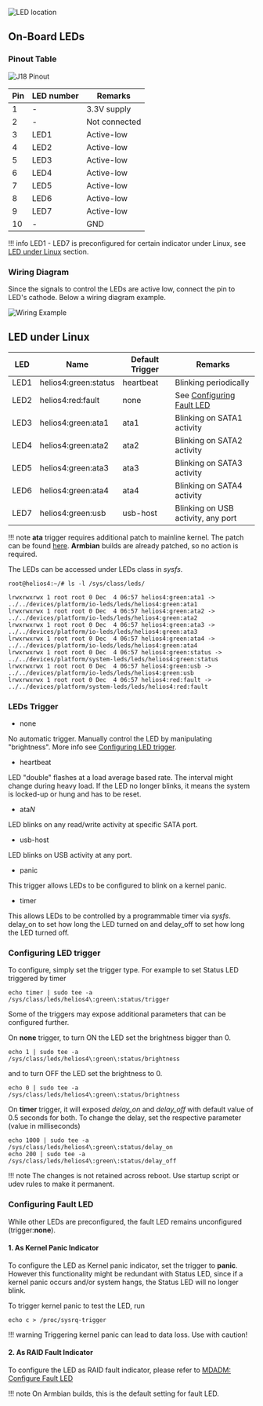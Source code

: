 ![LED location](/helios64/img/led/led-indication.png)

## On-Board LEDs


### Pinout Table

![J18 Pinout](/helios4/img/led/gpio_pinout_j18.png)

| Pin | LED number | Remarks |
|-----|------------|---------|
|  1  |  -   |  3.3V supply  |
|  2  |  -   |  Not connected |
|  3  | LED1 | Active-low |
|  4  | LED2 | Active-low |
|  5  | LED3 | Active-low |
|  6  | LED4 | Active-low |
|  7  | LED5 | Active-low |
|  8  | LED6 | Active-low |
|  9  | LED7 | Active-low |
| 10  |  -   | GND |

!!! info
    LED1 - LED7 is preconfigured for certain indicator under Linux, see [LED under Linux](#led-under-linux) section.

### Wiring Diagram

Since the signals to control the LEDs are active low, connect the pin to LED's cathode.
Below a wiring diagram example.

![Wiring Example](/helios4/img/led/led_expansion_wiring_diagram.png)


## LED under Linux

| LED  | Name                 | Default Trigger | Remarks |
|------|----------------------|-----------------|---------|
| LED1 | helios4:green:status | heartbeat | Blinking periodically |
| LED2 | helios4:red:fault    | none      | See [Configuring Fault LED](#configuring-fault-led) |
| LED3 | helios4:green:ata1   | ata1      | Blinking on SATA1 activity |
| LED4 | helios4:green:ata2   | ata2      | Blinking on SATA2 activity |
| LED5 | helios4:green:ata3   | ata3      | Blinking on SATA3 activity |
| LED6 | helios4:green:ata4   | ata4      | Blinking on SATA4 activity |
| LED7 | helios4:green:usb    | usb-host  | Blinking on USB activity, any port |

!!! note
    **ata** trigger requires additional patch to mainline kernel. The patch can be found [here](/helios4/files/led/libata_leds_trigger_mvebu.patch). **Armbian** builds are already patched, so no action is required.

The LEDs can be accessed under LEDs class in *sysfs*.

```
root@helios4:~/# ls -l /sys/class/leds/

lrwxrwxrwx 1 root root 0 Dec  4 06:57 helios4:green:ata1 -> ../../devices/platform/io-leds/leds/helios4:green:ata1
lrwxrwxrwx 1 root root 0 Dec  4 06:57 helios4:green:ata2 -> ../../devices/platform/io-leds/leds/helios4:green:ata2
lrwxrwxrwx 1 root root 0 Dec  4 06:57 helios4:green:ata3 -> ../../devices/platform/io-leds/leds/helios4:green:ata3
lrwxrwxrwx 1 root root 0 Dec  4 06:57 helios4:green:ata4 -> ../../devices/platform/io-leds/leds/helios4:green:ata4
lrwxrwxrwx 1 root root 0 Dec  4 06:57 helios4:green:status -> ../../devices/platform/system-leds/leds/helios4:green:status
lrwxrwxrwx 1 root root 0 Dec  4 06:57 helios4:green:usb -> ../../devices/platform/io-leds/leds/helios4:green:usb
lrwxrwxrwx 1 root root 0 Dec  4 06:57 helios4:red:fault -> ../../devices/platform/system-leds/leds/helios4:red:fault

```

### LEDs Trigger

- none

No automatic trigger. Manually control the LED by manipulating "brightness".
More info see [Configuring LED trigger](#configuring-led-trigger).

- heartbeat

LED "double" flashes at a load average based rate. The interval might change during heavy load.
If the LED no longer blinks, it means the system is locked-up or hung and has to be reset.

- ata*N*

LED blinks on any read/write activity at specific SATA port.

- usb-host

LED blinks on USB activity at any port.

- panic

This trigger allows LEDs to be configured to blink on a kernel panic.

- timer

This allows LEDs to be controlled by a programmable timer via *sysfs*. delay_on to set how long
the LED turned on and delay_off to set how long the LED turned off.


### Configuring LED trigger

To configure, simply set the trigger type. For example to set Status LED triggered by timer

```
echo timer | sudo tee -a  /sys/class/leds/helios4\:green\:status/trigger
```

Some of the triggers may expose additional parameters that can be configured further.

On **none** trigger, to turn ON the LED set the brightness bigger than 0.

```
echo 1 | sudo tee -a  /sys/class/leds/helios4\:green\:status/brightness
```

and to turn OFF the LED set the brightness to 0.

```
echo 0 | sudo tee -a  /sys/class/leds/helios4\:green\:status/brightness
```

On **timer** trigger, it will exposed *delay_on* and *delay_off* with default value of 0.5 seconds for both.
To change the delay, set the respective parameter (value in milliseconds)

```
echo 1000 | sudo tee -a  /sys/class/leds/helios4\:green\:status/delay_on
echo 200 | sudo tee -a  /sys/class/leds/helios4\:green\:status/delay_off
```

!!! note
    The changes is not retained across reboot. Use startup script or udev rules to make it permanent.

### Configuring Fault LED

While other LEDs are preconfigured, the fault LED remains unconfigured (trigger:**none**).

#### 1. As Kernel Panic Indicator

To configure the LED as Kernel panic indicator, set the trigger to **panic**. However this functionality might be redundant with Status LED, since if a kernel panic occurs and/or system hangs, the Status LED will no longer blink.

To trigger kernel panic to test the LED, run
```
echo c > /proc/sysrq-trigger
```

!!! warning
    Triggering kernel panic can lead to data loss. Use with caution!

#### 2. As RAID Fault Indicator

To configure the LED as RAID fault indicator, please refer to [MDADM: Configure Fault LED](/helios4/mdadm/#configure-fault-led)

!!! note
    On Armbian builds, this is the default setting for fault LED.

